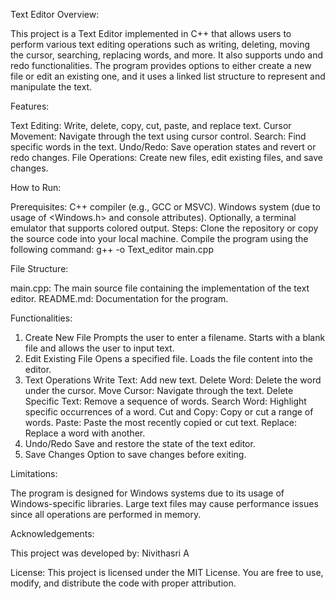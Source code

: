 Text Editor
Overview:

This project is a Text Editor implemented in C++ that allows users to perform various text editing operations such as writing, deleting, moving the cursor, searching, replacing words, and more. It also supports undo and redo functionalities.
The program provides options to either create a new file or edit an existing one, and it uses a linked list structure to represent and manipulate the text.

Features:

Text Editing: Write, delete, copy, cut, paste, and replace text.
Cursor Movement: Navigate through the text using cursor control.
Search: Find specific words in the text.
Undo/Redo: Save operation states and revert or redo changes.
File Operations: Create new files, edit existing files, and save changes.

How to Run:

Prerequisites:
C++ compiler (e.g., GCC or MSVC).
Windows system (due to usage of <Windows.h> and console attributes).
Optionally, a terminal emulator that supports colored output.
Steps:
Clone the repository or copy the source code into your local machine.
Compile the program using the following command:
g++ -o Text_editor main.cpp

File Structure:

main.cpp: The main source file containing the implementation of the text editor.
README.md: Documentation for the program.

Functionalities:

1. Create New File
Prompts the user to enter a filename.
Starts with a blank file and allows the user to input text.
2. Edit Existing File
Opens a specified file.
Loads the file content into the editor.
3. Text Operations
Write Text: Add new text.
Delete Word: Delete the word under the cursor.
Move Cursor: Navigate through the text.
Delete Specific Text: Remove a sequence of words.
Search Word: Highlight specific occurrences of a word.
Cut and Copy: Copy or cut a range of words.
Paste: Paste the most recently copied or cut text.
Replace: Replace a word with another.
4. Undo/Redo
Save and restore the state of the text editor.
5. Save Changes
Option to save changes before exiting.

Limitations:

The program is designed for Windows systems due to its usage of Windows-specific libraries.
Large text files may cause performance issues since all operations are performed in memory.

Acknowledgements:

This project was developed by:
Nivithasri A

License:
This project is licensed under the MIT License. You are free to use, modify, and distribute the code with proper attribution.
